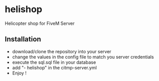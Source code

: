 # helishop
Helicopter shop for FiveM Server

## Installation
- download/clone the repository into your server
- change the values in the config file to match you server credentials
- execute the sql.sql file in your database
- add "- helishop" in the citmp-server.yml
- Enjoy !
